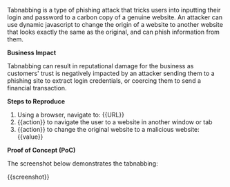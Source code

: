Tabnabbing is a type of phishing attack that tricks users into inputting their login and password to a carbon copy of a genuine website. An attacker can use dynamic javascript to change the origin of a website to another website that looks exactly the same as the original, and can phish information from them.

**Business Impact**

Tabnabbing can result in reputational damage for the business as customers' trust is negatively impacted by an attacker sending them to a phishing site to extract login credentials, or coercing them to send a financial transaction.

**Steps to Reproduce**

1. Using a browser, navigate to: {{URL}}
1. {{action}} to navigate the user to a website in another window or tab
1. {{action}} to change the original website to a malicious website: {{value}}

**Proof of Concept (PoC)**

The screenshot below demonstrates the tabnabbing:

{{screenshot}}
